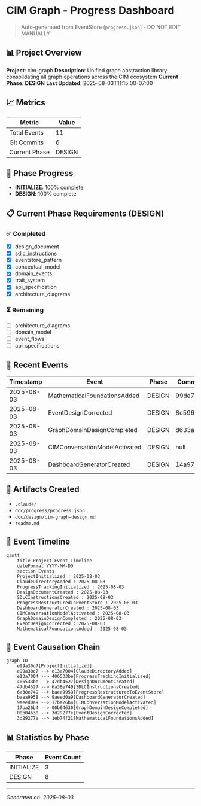 # CIM Graph - Progress Dashboard

> Auto-generated from EventStore (`progress.json`) - DO NOT EDIT MANUALLY

## 📊 Project Overview

**Project**: cim-graph
**Description**: Unified graph abstraction library consolidating all graph operations across the CIM ecosystem
**Current Phase**: **DESIGN**
**Last Updated**: 2025-08-03T11:15:00-07:00

## 📈 Metrics

| Metric | Value |
|--------|-------|
| Total Events | 11 |
| Git Commits | 6 |
| Current Phase | DESIGN |

## 🎯 Phase Progress

- **INITIALIZE**: 100% complete
- **DESIGN**: 100% complete

## 📋 Current Phase Requirements (DESIGN)

### ✅ Completed
- [x] design_document
- [x] sdlc_instructions
- [x] eventstore_pattern
- [x] conceptual_model
- [x] domain_events
- [x] trait_system
- [x] api_specification
- [x] architecture_diagrams

### ⏳ Remaining
- [ ] architecture_diagrams
- [ ] domain_model
- [ ] event_flows
- [ ] api_specifications

## 🔄 Recent Events

| Timestamp | Event | Phase | Commit |
|-----------|-------|-------|--------|
| 2025-08-03 | MathematicalFoundationsAdded | DESIGN | 99de74d |
| 2025-08-03 | EventDesignCorrected | DESIGN | 8c596c9 |
| 2025-08-03 | GraphDomainDesignCompleted | DESIGN | d633a8d |
| 2025-08-03 | CIMConversationModelActivated | DESIGN | null |
| 2025-08-03 | DashboardGeneratorCreated | DESIGN | 14a97ec |

## 📁 Artifacts Created

- `.claude/`
- `doc/progress/progress.json`
- `doc/design/cim-graph-design.md`
- `readme.md`

## 📅 Event Timeline

```mermaid
gantt
    title Project Event Timeline
    dateFormat YYYY-MM-DD
    section Events
    ProjectInitialized : 2025-08-03
    ClaudeDirectoryAdded : 2025-08-03
    ProgressTrackingInitialized : 2025-08-03
    DesignDocumentCreated : 2025-08-03
    SDLCInstructionsCreated : 2025-08-03
    ProgressRestructuredToEventStore : 2025-08-03
    DashboardGeneratorCreated : 2025-08-03
    CIMConversationModelActivated : 2025-08-03
    GraphDomainDesignCompleted : 2025-08-03
    EventDesignCorrected : 2025-08-03
    MathematicalFoundationsAdded : 2025-08-03
```

## 🔗 Event Causation Chain

```mermaid
graph TD
    e99a30c7[ProjectInitialized]
    e99a30c7 --> e13a7004[ClaudeDirectoryAdded]
    e13a7004 --> 406533be[ProgressTrackingInitialized]
    406533be --> 47db4527[DesignDocumentCreated]
    47db4527 --> 6a38e749[SDLCInstructionsCreated]
    6a38e749 --> baea9958[ProgressRestructuredToEventStore]
    baea9958 --> 9aeed0a9[DashboardGeneratorCreated]
    9aeed0a9 --> 17ba26b4[CIMConversationModelActivated]
    17ba26b4 --> 00b04630[GraphDomainDesignCompleted]
    00b04630 --> 3d29277e[EventDesignCorrected]
    3d29277e --> 1eb74f21[MathematicalFoundationsAdded]
```

## 📊 Statistics by Phase

| Phase | Event Count |
|-------|-------------|
| INITIALIZE | 3 |
| DESIGN | 8 |

---

_Generated on: 2025-08-03_
